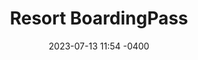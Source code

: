 ---
date: '2023-07-13 11:54 -0400'
featured: false
types:
  - operadores
title: Resort BoardingPass
region: Lago de Maracaibo
state: Zulia
sector: Hotelero
phone_number: +58 426 5203724
address: Caracas
website: boardingpass.network
facebook_user: tuboarding
twitter_user: tuboarding
instagram_user: tuboarding
services: Hospedaje - Estacionamiento
services_extra: Hospedaje - Estacionamiento
image: /assets/images/BP-300x300.jpg
---
